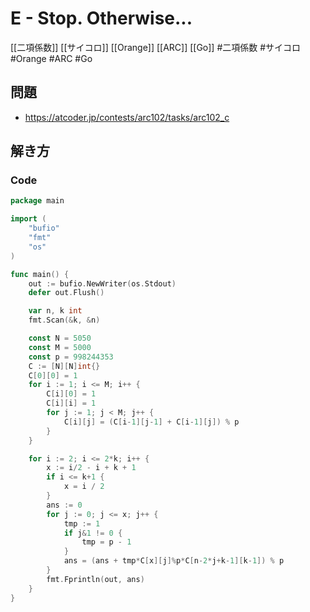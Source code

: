 # E - Stop. Otherwise...
[[二項係数]] [[サイコロ]] [[Orange]] [[ARC]] [[Go]]
#二項係数 #サイコロ #Orange #ARC #Go 

## 問題
- https://atcoder.jp/contests/arc102/tasks/arc102_c

## 解き方
### Code
```go
package main

import (
	"bufio"
	"fmt"
	"os"
)

func main() {
	out := bufio.NewWriter(os.Stdout)
	defer out.Flush()

	var n, k int
	fmt.Scan(&k, &n)

	const N = 5050
	const M = 5000
	const p = 998244353
	C := [N][N]int{}
	C[0][0] = 1
	for i := 1; i <= M; i++ {
		C[i][0] = 1
		C[i][i] = 1
		for j := 1; j < M; j++ {
			C[i][j] = (C[i-1][j-1] + C[i-1][j]) % p
		}
	}

	for i := 2; i <= 2*k; i++ {
		x := i/2 - i + k + 1
		if i <= k+1 {
			x = i / 2
		}
		ans := 0
		for j := 0; j <= x; j++ {
			tmp := 1
			if j&1 != 0 {
				tmp = p - 1
			}
			ans = (ans + tmp*C[x][j]%p*C[n-2*j+k-1][k-1]) % p
		}
		fmt.Fprintln(out, ans)
	}
}
```